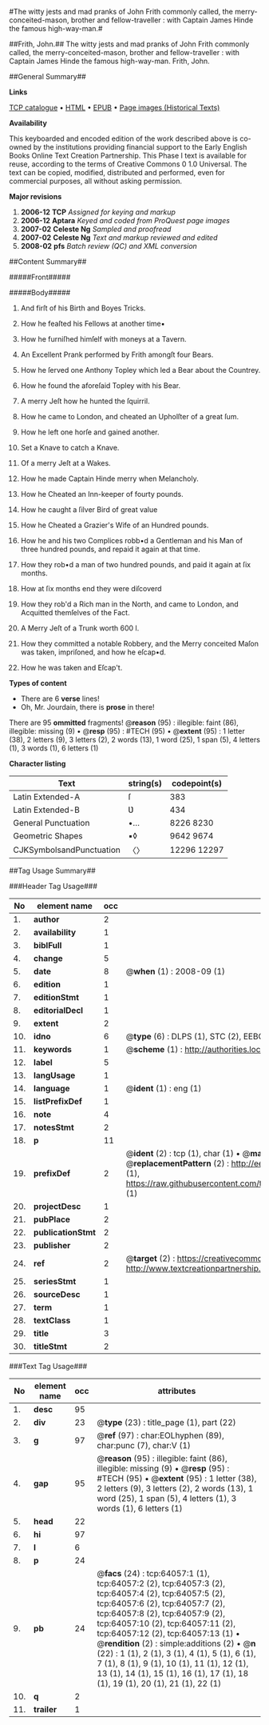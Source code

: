 #The witty jests and mad pranks of John Frith commonly called, the merry-conceited-mason, brother and fellow-traveller : with Captain James Hinde the famous high-way-man.#

##Frith, John.##
The witty jests and mad pranks of John Frith commonly called, the merry-conceited-mason, brother and fellow-traveller : with Captain James Hinde the famous high-way-man.
Frith, John.

##General Summary##

**Links**

[TCP catalogue](http://www.ota.ox.ac.uk/tcp/)  • 
[HTML](http://tei.it.ox.ac.uk/tcp/Texts-HTML/free/A66/A66814.html)  • 
[EPUB](http://tei.it.ox.ac.uk/tcp/Texts-EPUB/free/A66/A66814.epub) • 
[Page images (Historical Texts)](https://data.historicaltexts.jisc.ac.uk/view?pubId=eebo-12596342e&pageId=eebo-12596342e-64057-1)

**Availability**

This keyboarded and encoded edition of the
	       work described above is co-owned by the institutions
	       providing financial support to the Early English Books
	       Online Text Creation Partnership. This Phase I text is
	       available for reuse, according to the terms of Creative
	       Commons 0 1.0 Universal. The text can be copied,
	       modified, distributed and performed, even for
	       commercial purposes, all without asking permission.

**Major revisions**

1. __2006-12__ __TCP__ *Assigned for keying and markup*
1. __2006-12__ __Aptara__ *Keyed and coded from ProQuest page images*
1. __2007-02__ __Celeste Ng__ *Sampled and proofread*
1. __2007-02__ __Celeste Ng__ *Text and markup reviewed and edited*
1. __2008-02__ __pfs__ *Batch review (QC) and XML conversion*

##Content Summary##

#####Front#####

#####Body#####

1. And firſt of his Birth and Boyes Tricks.

1. How he feaſted his Fellows at another time▪

1. How he furniſhed himſelf with moneys at
a Tavern.

1. An Excellent Prank performed by Frith
amongſt four Bears.

1. How he ſerved one Anthony Topley which
led a Bear about the Countrey.

1. How he found the aforeſaid Topley with his
Bear.

1. A merry Jeſt how he hunted the ſquirril.

1. How he came to London, and cheated an
Upholſter of a great ſum.

1. How he left one horſe and gained another.

1. Set a Knave to catch a Knave.

1. Of a merry Jeſt at a Wakes.

1. How he made Captain Hinde merry when
Melancholy.

1. How he Cheated an Inn-keeper of fourty
pounds.

1. How he caught a ſilver Bird of great value

1. How he Cheated a Grazier's Wife of an
Hundred pounds.

1. How he and his two Complices robb•d a
Gentleman and his Man of three hundred
pounds, and repaid it again at that time.

1. How they rob•d a man of two hundred
pounds, and paid it again at ſix months.

1. How at ſix months end they were diſcoverd

1. How they rob'd a Rich man in the North,
and came to London, and Acquitted
themſelves of the Fact.

1. A Merry Jeſt of a Trunk worth 600 l.

1. How they committed a notable Robbery, and
the Merry conceited Maſon was taken,
impriſoned, and how he eſcap•d.

1. How he was taken and Eſcap't.

**Types of content**

  * There are 6 **verse** lines!
  * Oh, Mr. Jourdain, there is **prose** in there!

There are 95 **ommitted** fragments! 
 @__reason__ (95) : illegible: faint (86), illegible: missing (9)  •  @__resp__ (95) : #TECH (95)  •  @__extent__ (95) : 1 letter (38), 2 letters (9), 3 letters (2), 2 words (13), 1 word (25), 1 span (5), 4 letters (1), 3 words (1), 6 letters (1)

**Character listing**


|Text|string(s)|codepoint(s)|
|---|---|---|
|Latin Extended-A|ſ|383|
|Latin Extended-B|Ʋ|434|
|General Punctuation|•…|8226 8230|
|Geometric Shapes|▪◊|9642 9674|
|CJKSymbolsandPunctuation|〈〉|12296 12297|

##Tag Usage Summary##

###Header Tag Usage###

|No|element name|occ|attributes|
|---|---|---|---|
|1.|__author__|2||
|2.|__availability__|1||
|3.|__biblFull__|1||
|4.|__change__|5||
|5.|__date__|8| @__when__ (1) : 2008-09 (1)|
|6.|__edition__|1||
|7.|__editionStmt__|1||
|8.|__editorialDecl__|1||
|9.|__extent__|2||
|10.|__idno__|6| @__type__ (6) : DLPS (1), STC (2), EEBO-CITATION (1), OCLC (1), VID (1)|
|11.|__keywords__|1| @__scheme__ (1) : http://authorities.loc.gov/ (1)|
|12.|__label__|5||
|13.|__langUsage__|1||
|14.|__language__|1| @__ident__ (1) : eng (1)|
|15.|__listPrefixDef__|1||
|16.|__note__|4||
|17.|__notesStmt__|2||
|18.|__p__|11||
|19.|__prefixDef__|2| @__ident__ (2) : tcp (1), char (1)  •  @__matchPattern__ (2) : ([0-9\-]+):([0-9IVX]+) (1), (.+) (1)  •  @__replacementPattern__ (2) : http://eebo.chadwyck.com/downloadtiff?vid=$1&page=$2 (1), https://raw.githubusercontent.com/textcreationpartnership/Texts/master/tcpchars.xml#$1 (1)|
|20.|__projectDesc__|1||
|21.|__pubPlace__|2||
|22.|__publicationStmt__|2||
|23.|__publisher__|2||
|24.|__ref__|2| @__target__ (2) : https://creativecommons.org/publicdomain/zero/1.0/ (1), http://www.textcreationpartnership.org/docs/. (1)|
|25.|__seriesStmt__|1||
|26.|__sourceDesc__|1||
|27.|__term__|1||
|28.|__textClass__|1||
|29.|__title__|3||
|30.|__titleStmt__|2||


###Text Tag Usage###

|No|element name|occ|attributes|
|---|---|---|---|
|1.|__desc__|95||
|2.|__div__|23| @__type__ (23) : title_page (1), part (22)|
|3.|__g__|97| @__ref__ (97) : char:EOLhyphen (89), char:punc (7), char:V (1)|
|4.|__gap__|95| @__reason__ (95) : illegible: faint (86), illegible: missing (9)  •  @__resp__ (95) : #TECH (95)  •  @__extent__ (95) : 1 letter (38), 2 letters (9), 3 letters (2), 2 words (13), 1 word (25), 1 span (5), 4 letters (1), 3 words (1), 6 letters (1)|
|5.|__head__|22||
|6.|__hi__|97||
|7.|__l__|6||
|8.|__p__|24||
|9.|__pb__|24| @__facs__ (24) : tcp:64057:1 (1), tcp:64057:2 (2), tcp:64057:3 (2), tcp:64057:4 (2), tcp:64057:5 (2), tcp:64057:6 (2), tcp:64057:7 (2), tcp:64057:8 (2), tcp:64057:9 (2), tcp:64057:10 (2), tcp:64057:11 (2), tcp:64057:12 (2), tcp:64057:13 (1)  •  @__rendition__ (2) : simple:additions (2)  •  @__n__ (22) : 1 (1), 2 (1), 3 (1), 4 (1), 5 (1), 6 (1), 7 (1), 8 (1), 9 (1), 10 (1), 11 (1), 12 (1), 13 (1), 14 (1), 15 (1), 16 (1), 17 (1), 18 (1), 19 (1), 20 (1), 21 (1), 22 (1)|
|10.|__q__|2||
|11.|__trailer__|1||
